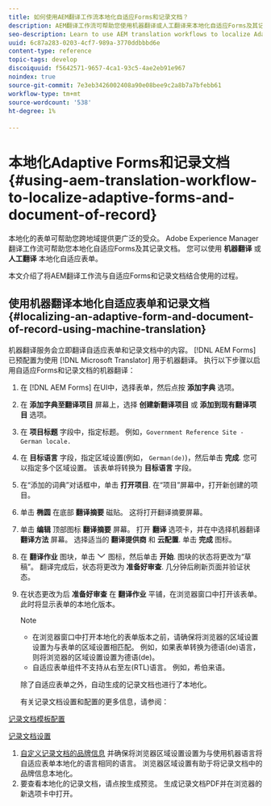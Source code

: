 ```yaml
---
title: 如何使用AEM翻译工作流本地化自适应Forms和记录文档？
description: AEM翻译工作流可帮助您使用机器翻译或人工翻译来本地化自适应Forms及其记录文档。
seo-description: Learn to use AEM translation workflows to localize Adaptive Forms and Document of Record.
uuid: 6c87a283-0203-4cf7-989a-3770ddbbbd6e
content-type: reference
topic-tags: develop
discoiquuid: f5642571-9657-4ca1-93c5-4ae2eb91e967
noindex: true
source-git-commit: 7e3eb3426002408a90e08bee9c2a8b7a7bfebb61
workflow-type: tm+mt
source-wordcount: '538'
ht-degree: 1%

---
```



# 本地化Adaptive Forms和记录文档{#using-aem-translation-workflow-to-localize-adaptive-forms-and-document-of-record}

本地化的表单可帮助您跨地域提供更广泛的受众。 Adobe Experience Manager翻译工作流可帮助您本地化自适应Forms及其记录文档。 您可以使用 **机器翻译** 或 **人工翻译** 本地化自适应表单。

本文介绍了将AEM翻译工作流与自适应Forms和记录文档结合使用的过程。

## 使用机器翻译本地化自适应表单和记录文档 {#localizing-an-adaptive-form-and-document-of-record-using-machine-translation}

机器翻译服务会立即翻译自适应表单和记录文档中的内容。 [!DNL AEM Forms] 已预配置为使用 [!DNL Microsoft Translator] 用于机器翻译。 执行以下步骤以启用自适应Forms和记录文档的机器翻译：

1. 在 [!DNL AEM Forms] 在UI中，选择表单，然后点按 **添加字典** 选项。
1. 在 **添加字典至翻译项目** 屏幕上，选择 **创建新翻译项目** 或 **添加到现有翻译项目** 选项。
1. 在 **项目标题** 字段中，指定标题。 例如，`Government Reference Site - German locale.`
1. 在 **目标语言** 字段，指定区域设置(例如， `German(de)`)，然后单击 **完成**. 您可以指定多个区域设置。 该表单将转换为 **目标语言** 字段。
1. 在“添加的词典”对话框中，单击 **打开项目**. 在“项目”屏幕中，打开新创建的项目。
1. 单击 **椭圆** 在底部 **翻译摘要** 磁贴。 这将打开翻译摘要屏幕。
1. 单击 **编辑** 顶部图标 **翻译摘要** 屏幕。 打开 **翻译** 选项卡，并在中选择机器翻译 **翻译方法** 屏幕。 选择适当的 **翻译提供商** 和 **云配置**. 单击 **完成** 图标。
1. 在 **翻译作业** 图块，单击 ![aem62forms_downarrow](assets/aem62forms_downarrow.png) 图标，然后单击 **开始**. 图块的状态将更改为“草稿”。 翻译完成后，状态将更改为 **准备好审查**. 几分钟后刷新页面并验证状态。
1. 在状态更改为后 **准备好审查** 在 **翻译作业** 平铺，在浏览器窗口中打开该表单。 此时将显示表单的本地化版本。

   >[!NOTE]
   >
   >* 在浏览器窗口中打开本地化的表单版本之前，请确保将浏览器的区域设置设置为与表单的区域设置相匹配。 例如，如果表单转换为德语(de)语言，则将浏览器的区域设置设置为德语(de)。
   >* 自适应表单组件不支持从右至左(RTL)语言。 例如，希伯来语。

   除了自适应表单之外，自动生成的记录文档也进行了本地化。

   有关记录文档设置和配置的更多信息，请参阅：

[记录文档模板配置](generate-document-of-record-for-non-xfa-based-adaptive-forms.md#p-document-of-record-template-configuration-p)

[记录文档设置](generate-document-of-record-for-non-xfa-based-adaptive-forms.md#p-document-of-record-settings-p)

1. [自定义记录文档的品牌信息](generate-document-of-record-for-non-xfa-based-adaptive-forms.md) 并确保将浏览器区域设置设置为与使用机器语言将自适应表单本地化的语言相同的语言。 浏览器区域设置有助于将记录文档中的品牌信息本地化。
1. 要查看本地化的记录文档，请点按生成预览。 生成记录文档PDF并在浏览器的新选项卡中打开。

<!-- ## Localizing an Adaptive Form and its Document of Record using Human Translation {#localizing-an-adaptive-form-and-its-document-of-record-using-human-translation}

In Human translation the content is sent to a translation provider and translated by professional translators. When complete, the translated content is returned and imported into AEM. When your translation provider is integrated with AEM, content is automatically sent between AEM and the translation provider.

For translation, a dictionary containing files in XLIFF format is shared with the professional translators. The dictionary includes a separate XLIFF file for each locale. Each XLIFF file contains text that is displayed to the end users and placeholders for the corresponding localized text.

Perform the following steps to localize a form and its Document of Record using Human Translators:

1. [Connect AEM with your translation service provider](/help/sites-administering/tc-tic.md) and [create translation integration framework configurations](/help/sites-administering/tc-tic.md).

1. [Associate the pages of your language master](/help/sites-administering/tc-tic.md) with the translation service and framework configurations.

1. [Identify the type of content](/help/sites-administering/tc-rules.md) to translate.

1. [Prepare the content for translation](/help/sites-administering/tc-prep.md) by authoring the language master and creating the root pages of language copies.

1. [Create translation projects](/help/sites-administering/tc-manage.md) to gather the content to translate and to prepare the translation process.

1. Use the translation projects to [manage the content translation process](/help/sites-administering/tc-manage.md).

>[!NOTE]
>
>* Adaptive Form components do not support right to left (RTL) languages. For example, Hebrew.
> -->

